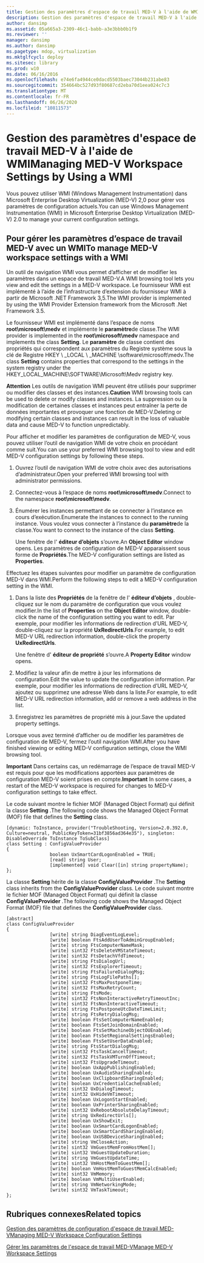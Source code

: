 ```yaml
---
title: Gestion des paramètres d'espace de travail MED-V à l'aide de WMI
description: Gestion des paramètres d'espace de travail MED-V à l'aide de WMI
author: dansimp
ms.assetid: 05a665a3-2309-46c1-babb-a3e3bbb0b1f9
ms.reviewer: ''
manager: dansimp
ms.author: dansimp
ms.pagetype: mdop, virtualization
ms.mktglfcycl: deploy
ms.sitesec: library
ms.prod: w10
ms.date: 06/16/2016
ms.openlocfilehash: e74e6fa4944ce0dacd5503baec73044b231abe83
ms.sourcegitcommit: 354664bc527d93f80687cd2eba70d1eea024c7c3
ms.translationtype: MT
ms.contentlocale: fr-FR
ms.lasthandoff: 06/26/2020
ms.locfileid: "10811573"
---
```

# <span data-ttu-id="5acde-103">Gestion des paramètres d'espace de travail MED-V à l'aide de WMI</span><span class="sxs-lookup"><span data-stu-id="5acde-103">Managing MED-V Workspace Settings by Using a WMI</span></span>


<span data-ttu-id="5acde-104">Vous pouvez utiliser WMI (Windows Management Instrumentation) dans Microsoft Enterprise Desktop Virtualization (MED-V) 2,0 pour gérer vos paramètres de configuration actuels.</span><span class="sxs-lookup"><span data-stu-id="5acde-104">You can use Windows Management Instrumentation (WMI) in Microsoft Enterprise Desktop Virtualization (MED-V) 2.0 to manage your current configuration settings.</span></span>

## <span data-ttu-id="5acde-105">Pour gérer les paramètres d’espace de travail MED-V avec un WMI</span><span class="sxs-lookup"><span data-stu-id="5acde-105">To manage MED-V workspace settings with a WMI</span></span>


<span data-ttu-id="5acde-106">Un outil de navigation WMI vous permet d’afficher et de modifier les paramètres dans un espace de travail MED-V.</span><span class="sxs-lookup"><span data-stu-id="5acde-106">A WMI browsing tool lets you view and edit the settings in a MED-V workspace.</span></span> <span data-ttu-id="5acde-107">Le fournisseur WMI est implémenté à l’aide de l’infrastructure d’extension du fournisseur WMI à partir de Microsoft .NET Framework 3,5.</span><span class="sxs-lookup"><span data-stu-id="5acde-107">The WMI provider is implemented by using the WMI Provider Extension framework from the Microsoft .Net Framework 3.5.</span></span>

<span data-ttu-id="5acde-108">Le fournisseur WMI est implémenté dans l’espace de noms **root\\microsoft\\medv** et implémente le **paramètre**de classe.</span><span class="sxs-lookup"><span data-stu-id="5acde-108">The WMI provider is implemented in the **root\\microsoft\\medv** namespace and implements the class **Setting**.</span></span> <span data-ttu-id="5acde-109">Le **paramètre** de classe contient des propriétés qui correspondent aux paramètres du Registre système sous la clé de Registre HKEY \ _LOCAL \ _MACHINE \\software\\microsoft\\medv.</span><span class="sxs-lookup"><span data-stu-id="5acde-109">The class **Setting** contains properties that correspond to the settings in the system registry under the HKEY\_LOCAL\_MACHINE\\SOFTWARE\\Microsoft\\Medv registry key.</span></span>

<span data-ttu-id="5acde-110">**Attention**  Les outils de navigation WMI peuvent être utilisés pour supprimer ou modifier des classes et des instances.</span><span class="sxs-lookup"><span data-stu-id="5acde-110">**Caution** WMI browsing tools can be used to delete or modify classes and instances.</span></span> <span data-ttu-id="5acde-111">La suppression ou la modification de certaines classes et instances peut entraîner la perte de données importantes et provoquer une fonction de MED-V.</span><span class="sxs-lookup"><span data-stu-id="5acde-111">Deleting or modifying certain classes and instances can result in the loss of valuable data and cause MED-V to function unpredictably.</span></span>

 

<span data-ttu-id="5acde-112">Pour afficher et modifier les paramètres de configuration de MED-V, vous pouvez utiliser l’outil de navigation WMI de votre choix en procédant comme suit.</span><span class="sxs-lookup"><span data-stu-id="5acde-112">You can use your preferred WMI browsing tool to view and edit MED-V configuration settings by following these steps.</span></span>

1.  <span data-ttu-id="5acde-113">Ouvrez l’outil de navigation WMI de votre choix avec des autorisations d’administrateur.</span><span class="sxs-lookup"><span data-stu-id="5acde-113">Open your preferred WMI browsing tool with administrator permissions.</span></span>

2.  <span data-ttu-id="5acde-114">Connectez-vous à l’espace de noms **root\\microsoft\\medv**.</span><span class="sxs-lookup"><span data-stu-id="5acde-114">Connect to the namespace **root\\microsoft\\medv**.</span></span>

3.  <span data-ttu-id="5acde-115">Énumérer les instances permettant de se connecter à l’instance en cours d’exécution.</span><span class="sxs-lookup"><span data-stu-id="5acde-115">Enumerate the instances to connect to the running instance.</span></span> <span data-ttu-id="5acde-116">Vous voulez vous connecter à l’instance du **paramètre**de la classe.</span><span class="sxs-lookup"><span data-stu-id="5acde-116">You want to connect to the instance of the class **Setting**.</span></span>

    <span data-ttu-id="5acde-117">Une fenêtre de l' **éditeur d’objets** s’ouvre.</span><span class="sxs-lookup"><span data-stu-id="5acde-117">An **Object Editor** window opens.</span></span> <span data-ttu-id="5acde-118">Les paramètres de configuration de MED-V apparaissent sous forme de **Propriétés**.</span><span class="sxs-lookup"><span data-stu-id="5acde-118">The MED-V configuration settings are listed as **Properties**.</span></span>

<span data-ttu-id="5acde-119">Effectuez les étapes suivantes pour modifier un paramètre de configuration MED-V dans WMI.</span><span class="sxs-lookup"><span data-stu-id="5acde-119">Perform the following steps to edit a MED-V configuration setting in the WMI.</span></span>

1.  <span data-ttu-id="5acde-120">Dans la liste des **Propriétés** de la fenêtre de l' **éditeur d’objets** , double-cliquez sur le nom du paramètre de configuration que vous voulez modifier.</span><span class="sxs-lookup"><span data-stu-id="5acde-120">In the list of **Properties** on the **Object Editor** window, double-click the name of the configuration setting you want to edit.</span></span> <span data-ttu-id="5acde-121">Par exemple, pour modifier les informations de redirection d’URL MED-V, double-cliquez sur la propriété **UxRedirectUrls**.</span><span class="sxs-lookup"><span data-stu-id="5acde-121">For example, to edit MED-V URL redirection information, double-click the property **UxRedirectUrls**.</span></span>

    <span data-ttu-id="5acde-122">Une fenêtre d' **éditeur de propriété** s’ouvre.</span><span class="sxs-lookup"><span data-stu-id="5acde-122">A **Property Editor** window opens.</span></span>

2.  <span data-ttu-id="5acde-123">Modifiez la valeur afin de mettre à jour les informations de configuration.</span><span class="sxs-lookup"><span data-stu-id="5acde-123">Edit the value to update the configuration information.</span></span> <span data-ttu-id="5acde-124">Par exemple, pour modifier les informations de redirection d’URL MED-V, ajoutez ou supprimez une adresse Web dans la liste.</span><span class="sxs-lookup"><span data-stu-id="5acde-124">For example, to edit MED-V URL redirection information, add or remove a web address in the list.</span></span>

3.  <span data-ttu-id="5acde-125">Enregistrez les paramètres de propriété mis à jour.</span><span class="sxs-lookup"><span data-stu-id="5acde-125">Save the updated property settings.</span></span>

<span data-ttu-id="5acde-126">Lorsque vous avez terminé d’afficher ou de modifier les paramètres de configuration de MED-V, fermez l’outil navigation WMI.</span><span class="sxs-lookup"><span data-stu-id="5acde-126">After you have finished viewing or editing MED-V configuration settings, close the WMI browsing tool.</span></span>

<span data-ttu-id="5acde-127">**Important**  Dans certains cas, un redémarrage de l’espace de travail MED-V est requis pour que les modifications apportées aux paramètres de configuration MED-V soient prises en compte.</span><span class="sxs-lookup"><span data-stu-id="5acde-127">**Important** In some cases, a restart of the MED-V workspace is required for changes to MED-V configuration settings to take effect.</span></span>

 

<span data-ttu-id="5acde-128">Le code suivant montre le fichier MOF (Managed Object Format) qui définit la classe **Setting** .</span><span class="sxs-lookup"><span data-stu-id="5acde-128">The following code shows the Managed Object Format (MOF) file that defines the **Setting** class.</span></span>

``` syntax
[dynamic: ToInstance, provider("TroubleShooting, Version=2.0.392.0, Culture=neutral, PublicKeyToken=31bf3856ad364e35"), singleton: DisableOverride ToInstance ToSubClass]
class Setting : ConfigValueProvider
{
                boolean UxSmartCardLogonEnabled = TRUE;
                [read] string User;
                [implemented] void Clear([in] string propertyName);
};
```

<span data-ttu-id="5acde-129">La classe **Setting** hérite de la classe **ConfigValueProvider** .</span><span class="sxs-lookup"><span data-stu-id="5acde-129">The **Setting** class inherits from the **ConfigValueProvider** class.</span></span> <span data-ttu-id="5acde-130">Le code suivant montre le fichier MOF (Managed Object Format) qui définit la classe **ConfigValueProvider** .</span><span class="sxs-lookup"><span data-stu-id="5acde-130">The following code shows the Managed Object Format (MOF) file that defines the **ConfigValueProvider** class.</span></span>

``` syntax
[abstract]
class ConfigValueProvider
{
                [write] string DiagEventLogLevel;
                [write] boolean FtsAddUserToAdminGroupEnabled;
                [write] string FtsComputerNameMask;
                [write] sint32 FtsDeleteVMStateTimeout;
                [write] sint32 FtsDetachVfdTimeout;
                [write] string FtsDialogUrl;
                [write] sint32 FtsExplorerTimeout;
                [write] string FtsFailureDialogMsg;
                [write] string FtsLogFilePaths[];
                [write] sint32 FtsMaxPostponeTime;
                [write] sint32 FtsMaxRetryCount;
                [write] string FtsMode;
                [write] sint32 FtsNonInteractiveRetryTimeoutInc;
                [write] sint32 FtsNonInteractiveTimeout;
                [write] string FtsPostponeUtcDateTimeLimit;
                [write] string FtsRetryDialogMsg;
                [write] boolean FtsSetComputerNameEnabled;
                [write] boolean FtsSetJoinDomainEnabled;
                [write] boolean FtsSetMachineObjectOUEnabled;
                [write] boolean FtsSetRegionalSettingsEnabled;
                [write] boolean FtsSetUserDataEnabled;
                [write] string FtsStartDialogMsg;
                [write] sint32 FtsTaskCancelTimeout;
                [write] sint32 FtsTaskVMTurnOffTimeout;
                [write] sint32 FtsUpgradeTimeout;
                [write] boolean UxAppPublishingEnabled;
                [write] boolean UxAudioSharingEnabled;
                [write] boolean UxClipboardSharingEnabled;
                [write] boolean UxCredentialCacheEnabled;
                [write] sint32 UxDialogTimeout;
                [write] sint32 UxHideVmTimeout;
                [write] boolean UxLogonStartEnabled;
                [write] boolean UxPrinterSharingEnabled;
                [write] sint32 UxRebootAbsoluteDelayTimeout;
                [write] string UxRedirectUrls[];
                [write] boolean UxShowExit;
                [write] boolean UxSmartCardLogonEnabled;
                [write] boolean UxSmartCardSharingEnabled;
                [write] boolean UxUSBDeviceSharingEnabled;
                [write] string VmCloseAction;
                [write] sint32 VmGuestMemFromHostMem[];
                [write] sint32 VmGuestUpdateDuration;
                [write] string VmGuestUpdateTime;
                [write] sint32 VmHostMemToGuestMem[];
                [write] boolean VmHostMemToGuestMemCalcEnabled;
                [write] sint32 VmMemory;
                [write] boolean VmMultiUserEnabled;
                [write] string VmNetworkingMode;
                [write] sint32 VmTaskTimeout;
};
```

## <span data-ttu-id="5acde-131">Rubriques connexes</span><span class="sxs-lookup"><span data-stu-id="5acde-131">Related topics</span></span>


[<span data-ttu-id="5acde-132">Gestion des paramètres de configuration d'espace de travail MED-V</span><span class="sxs-lookup"><span data-stu-id="5acde-132">Managing MED-V Workspace Configuration Settings</span></span>](managing-med-v-workspace-configuration-settings.md)

[<span data-ttu-id="5acde-133">Gérer les paramètres de l'espace de travail MED-V</span><span class="sxs-lookup"><span data-stu-id="5acde-133">Manage MED-V Workspace Settings</span></span>](manage-med-v-workspace-settings.md)

 

 





